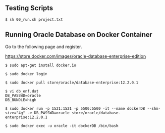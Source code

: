 ## Testing Scripts

    $ sh 00_run.sh project.txt

## Running Oracle Database on Docker Container

Go to the following page and register.

https://store.docker.com/images/oracle-database-enterprise-edition

    $ sudo apt-get install docker.io

    $ sudo docker login
    
    $ sudo docker pull store/oracle/database-enterprise:12.2.0.1
    
    $ vi db_enf.dat
    DB_PASSWD=oracle
    DB_BUNDLE=high

    $ sudo docker run -p 1521:1521 -p 5500:5500 -it --name dockerDB --shm-size="4g" -e DB_PASSWD=oracle store/oracle/database-enterprise:12.2.0.1

    $ sudo docker exec -u oracle -it dockerDB /bin/bash
